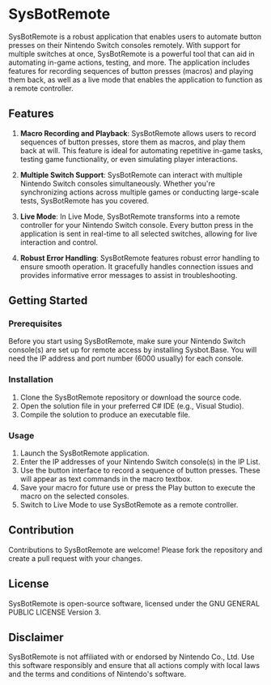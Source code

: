 # SysBotRemote

SysBotRemote is a robust application that enables users to automate button presses on their Nintendo Switch consoles remotely. With support for multiple switches at once, SysBotRemote is a powerful tool that can aid in automating in-game actions, testing, and more. The application includes features for recording sequences of button presses (macros) and playing them back, as well as a live mode that enables the application to function as a remote controller.

## Features

1. **Macro Recording and Playback**: SysBotRemote allows users to record sequences of button presses, store them as macros, and play them back at will. This feature is ideal for automating repetitive in-game tasks, testing game functionality, or even simulating player interactions.

2. **Multiple Switch Support**: SysBotRemote can interact with multiple Nintendo Switch consoles simultaneously. Whether you're synchronizing actions across multiple games or conducting large-scale tests, SysBotRemote has you covered.

3. **Live Mode**: In Live Mode, SysBotRemote transforms into a remote controller for your Nintendo Switch console. Every button press in the application is sent in real-time to all selected switches, allowing for live interaction and control.

4. **Robust Error Handling**: SysBotRemote features robust error handling to ensure smooth operation. It gracefully handles connection issues and provides informative error messages to assist in troubleshooting.



## Getting Started

### Prerequisites

Before you start using SysBotRemote, make sure your Nintendo Switch console(s) are set up for remote access by installing Sysbot.Base. You will need the IP address and port number (6000 usually) for each console.

### Installation

1. Clone the SysBotRemote repository or download the source code.
2. Open the solution file in your preferred C# IDE (e.g., Visual Studio).
3. Compile the solution to produce an executable file.

### Usage

1. Launch the SysBotRemote application.
2. Enter the IP addresses of your Nintendo Switch console(s) in the IP List.
3. Use the button interface to record a sequence of button presses. These will appear as text commands in the macro textbox.
4. Save your macro for future use or press the Play button to execute the macro on the selected consoles.
5. Switch to Live Mode to use SysBotRemote as a remote controller.

## Contribution

Contributions to SysBotRemote are welcome! Please fork the repository and create a pull request with your changes.

## License

SysBotRemote is open-source software, licensed under the GNU GENERAL PUBLIC LICENSE Version 3.

## Disclaimer

SysBotRemote is not affiliated with or endorsed by Nintendo Co., Ltd. Use this software responsibly and ensure that all actions comply with local laws and the terms and conditions of Nintendo's software.
